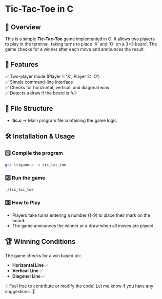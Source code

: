 # Tic-Tac-Toe in C  

## 📌 Overview  
This is a simple **Tic-Tac-Toe** game implemented in C. It allows two players to play in the terminal, taking turns to place 'X' and 'O' on a 3×3 board. The game checks for a winner after each move and announces the result.  

## 🎯 Features  
✅ Two-player mode (Player 1: 'X', Player 2: 'O')  
✅ Simple command-line interface  
✅ Checks for horizontal, vertical, and diagonal wins  
✅ Detects a draw if the board is full  

## 📂 File Structure  
- **tic.c** → Main program file containing the game logic  

## 🛠 Installation & Usage  
### 1️⃣ Compile the program  
```sh  
gcc tttgame.c -o tic_tac_toe  
```  
### 2️⃣ Run the game  
```sh  
./tic_tac_toe  
```  
### 3️⃣ How to Play  
- Players take turns entering a number (1-9) to place their mark on the board.  
- The game announces the winner or a draw when all moves are played.  

## 🏆 Winning Conditions  
The game checks for a win based on:  
- **Horizontal Line** ✅  
- **Vertical Line** ✅  
- **Diagonal Line** ✅  

💡 Feel free to contribute or modify the code! Let me know if you have any suggestions. 🚀 
